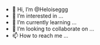 - 👋 Hi, I’m @Heloiseggg
- 👀 I’m interested in ...
- 🌱 I’m currently learning ...
- 💞️ I’m looking to collaborate on ...
- 📫 How to reach me ...

<!---
Heloiseggg/Heloiseggg is a ✨ special ✨ repository because its `README.md` (this file) appears on your GitHub profile.
You can click the Preview link to take a look at your changes.
--->

